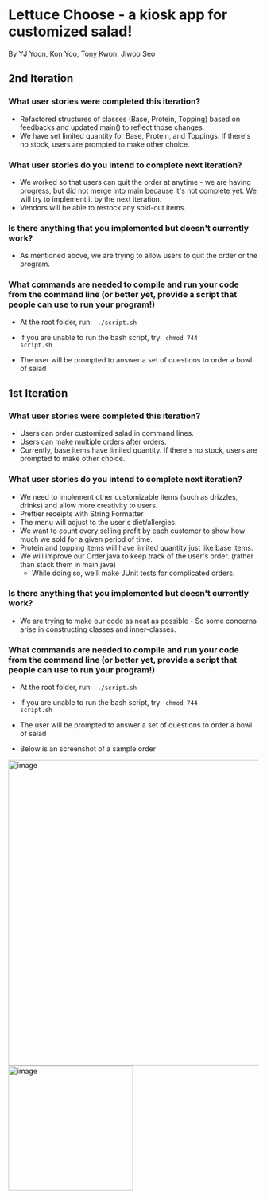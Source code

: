 # Lettuce Choose - a kiosk app for customized salad!
   
By YJ Yoon, Kon Yoo, Tony Kwon, Jiwoo Seo


## 2nd Iteration
### What user stories were completed this iteration?

* Refactored structures of classes (Base, Protein, Topping) based on feedbacks and updated main() to reflect those changes.
* We have set limited quantity for Base, Protein, and Toppings. If there's no stock, users are prompted to make other choice.
### What user stories do you intend to complete next iteration?
* We worked so that users can quit the order at anytime - we are having progress, but did not merge into main because it's not complete yet. We will try to implement it by the next iteration.
* Vendors will be able to restock any sold-out items.
### Is there anything that you implemented but doesn't currently work?
* As mentioned above, we are trying to allow users to quit the order or the program.
### What commands are needed to compile and run your code from the command line (or better yet, provide a script that people can use to run your program!)
* At the root folder, run: <code> ./script.sh </code>
* If you are unable to run the bash script, try <code> chmod 744 script.sh </code>

* The user will be prompted to answer a set of questions to order a bowl of salad




## 1st Iteration
### What user stories were completed this iteration?
* Users can order customized salad in command lines. 
* Users can make multiple orders after orders. 
* Currently, base items have limited quantity. If there's no stock, users are prompted to make other choice.

### What user stories do you intend to complete next iteration?
* We need to implement other customizable items (such as drizzles, drinks) and allow more creativity to users.
* Prettier receipts with String Formatter
* The menu will adjust to the user's diet/allergies.
* We want to count every selling profit by each customer to show how much we sold for a given period of time.
* Protein and topping items will have limited quantity just like base items.
* We will improve our Order.java to keep track of the user's order. (rather than stack them in main.java)
   * While doing so, we'll make JUnit tests for complicated orders. 

### Is there anything that you implemented but doesn't currently work?
* We are trying to make our code as neat as possible - So some concerns arise in constructing classes and inner-classes.

### What commands are needed to compile and run your code from the command line (or better yet, provide a script that people can use to run your program!)
* At the root folder, run: <code> ./script.sh </code>
* If you are unable to run the bash script, try <code> chmod 744 script.sh </code>

* The user will be prompted to answer a set of questions to order a bowl of salad
* Below is an screenshot of a sample order
<img width="614" alt="image" src="https://user-images.githubusercontent.com/43775491/160733696-0236273a-29d8-4311-9340-cb2bcd286f40.png">
<img width="251" alt="image" src="https://user-images.githubusercontent.com/43775491/160733715-89eb8940-eb3b-42bc-8366-72db8e6d79b6.png">
